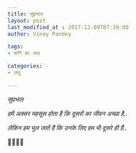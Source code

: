 ```yaml
---
title: सुप्रभात
layout: post
last_modified_at : 2017-12-09T07:39:00
author: Vinay Pandey

tags:
- शनि का सच

categories:
- लघु

---
```


*सुप्रभात*

*हमें अक्सर*
*महसूस होता है*
*कि दूसरों का जीवन*
*अच्छा है..* 

*लेकिन*
*हम भूल जातें हैं कि*
*उनके लिए*
*हम भी दूसरे ही हैं..*

🙏🌷🌷🙏

